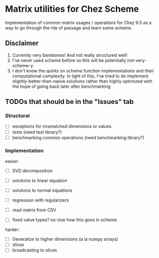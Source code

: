 # Matrix utilities for Chez Scheme

Implementation of common matrix usages / operations for Chez 9.5 as a
way to go through the rite of passage and learn some scheme.

## Disclaimer
1. Currently very barebones! And not really structured well! 
2. I've never used scheme before so this will be potentially
not-very-scheme-y. 
3. I don't know the quirks on scheme function implementations and
their computational complexity. In light of this, I've tried to do
implement slightly-better-than-naiive solutions rather than highly
optimized with the hope of going back later after benchmarking

## TODOs that should be in the "Issues" tab
### Structural
* [ ] exceptions for mismatched dimensions or values
* [ ] tests (need test library?)
* [ ] benchmarking common operations (need benchmarking library?)

### Implementation
easier:
* [ ] SVD decomposition
* [ ] solutions to linear equation
* [ ] solutions to normal equations
* [ ] regression with regularizers
* [ ] read matrix from CSV
* [ ] fixed value types? no clue how this goes in scheme


harder:
* [ ] Generalize to higher dimensions (a la numpy arrays)
* [ ] slices
* [ ] broadcasting to slices
